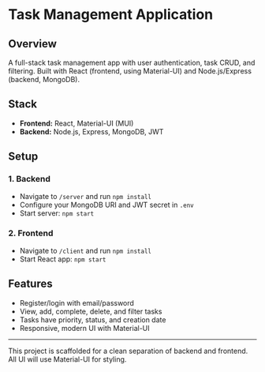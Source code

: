 # Task Management Application

## Overview
A full-stack task management app with user authentication, task CRUD, and filtering. Built with React (frontend, using Material-UI) and Node.js/Express (backend, MongoDB).

## Stack
- **Frontend:** React, Material-UI (MUI)
- **Backend:** Node.js, Express, MongoDB, JWT

## Setup

### 1. Backend
- Navigate to `/server` and run `npm install`
- Configure your MongoDB URI and JWT secret in `.env`
- Start server: `npm start`

### 2. Frontend
- Navigate to `/client` and run `npm install`
- Start React app: `npm start`

## Features
- Register/login with email/password
- View, add, complete, delete, and filter tasks
- Tasks have priority, status, and creation date
- Responsive, modern UI with Material-UI

---

This project is scaffolded for a clean separation of backend and frontend. All UI will use Material-UI for styling.
